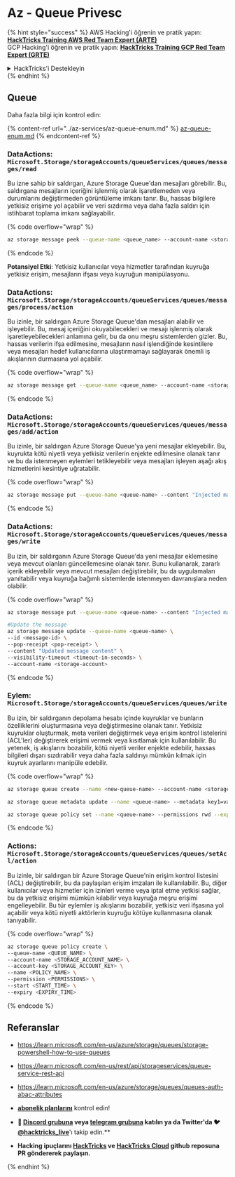 # Az - Queue Privesc

{% hint style="success" %}
AWS Hacking'i öğrenin ve pratik yapın:<img src="../../.gitbook/assets/image (1) (1).png" alt="" data-size="line">[**HackTricks Training AWS Red Team Expert (ARTE)**](https://training.hacktricks.xyz/courses/arte)<img src="../../.gitbook/assets/image (1) (1).png" alt="" data-size="line">\
GCP Hacking'i öğrenin ve pratik yapın: <img src="../../.gitbook/assets/image (2).png" alt="" data-size="line">[**HackTricks Training GCP Red Team Expert (GRTE)**<img src="../../.gitbook/assets/image (2).png" alt="" data-size="line">](https://training.hacktricks.xyz/courses/grte)

<details>

<summary>HackTricks'i Destekleyin</summary>

* [**abonelik planlarını**](https://github.com/sponsors/carlospolop) kontrol edin!
* **💬 [**Discord grubuna**](https://discord.gg/hRep4RUj7f) veya [**telegram grubuna**](https://t.me/peass) katılın ya da **Twitter'da** 🐦 [**@hacktricks\_live**](https://twitter.com/hacktricks\_live)**'i takip edin.**
* **Hacking ipuçlarını paylaşmak için** [**HackTricks**](https://github.com/carlospolop/hacktricks) ve [**HackTricks Cloud**](https://github.com/carlospolop/hacktricks-cloud) github reposuna PR gönderin.

</details>
{% endhint %}

## Queue

Daha fazla bilgi için kontrol edin:

{% content-ref url="../az-services/az-queue-enum.md" %}
[az-queue-enum.md](../az-services/az-queue-enum.md)
{% endcontent-ref %}

### DataActions: `Microsoft.Storage/storageAccounts/queueServices/queues/messages/read`

Bu izne sahip bir saldırgan, Azure Storage Queue'dan mesajları görebilir. Bu, saldırgana mesajların içeriğini işlenmiş olarak işaretlemeden veya durumlarını değiştirmeden görüntüleme imkanı tanır. Bu, hassas bilgilere yetkisiz erişime yol açabilir ve veri sızdırma veya daha fazla saldırı için istihbarat toplama imkanı sağlayabilir.

{% code overflow="wrap" %}
```bash
az storage message peek --queue-name <queue_name> --account-name <storage_account>
```
{% endcode %}

**Potansiyel Etki**: Yetkisiz kullanıcılar veya hizmetler tarafından kuyruğa yetkisiz erişim, mesajların ifşası veya kuyruğun manipülasyonu.

### DataActions: `Microsoft.Storage/storageAccounts/queueServices/queues/messages/process/action`

Bu izinle, bir saldırgan Azure Storage Queue'dan mesajları alabilir ve işleyebilir. Bu, mesaj içeriğini okuyabilecekleri ve mesajı işlenmiş olarak işaretleyebilecekleri anlamına gelir, bu da onu meşru sistemlerden gizler. Bu, hassas verilerin ifşa edilmesine, mesajların nasıl işlendiğinde kesintilere veya mesajları hedef kullanıcılarına ulaştırmamayı sağlayarak önemli iş akışlarının durmasına yol açabilir.

{% code overflow="wrap" %}
```bash
az storage message get --queue-name <queue_name> --account-name <storage_account>
```
{% endcode %}

### DataActions: `Microsoft.Storage/storageAccounts/queueServices/queues/messages/add/action`

Bu izinle, bir saldırgan Azure Storage Queue'ya yeni mesajlar ekleyebilir. Bu, kuyrukta kötü niyetli veya yetkisiz verilerin enjekte edilmesine olanak tanır ve bu da istenmeyen eylemleri tetikleyebilir veya mesajları işleyen aşağı akış hizmetlerini kesintiye uğratabilir.

{% code overflow="wrap" %}
```bash
az storage message put --queue-name <queue-name> --content "Injected malicious message" --account-name <storage-account>
```
{% endcode %}

### DataActions: `Microsoft.Storage/storageAccounts/queueServices/queues/messages/write`

Bu izin, bir saldırganın Azure Storage Queue'da yeni mesajlar eklemesine veya mevcut olanları güncellemesine olanak tanır. Bunu kullanarak, zararlı içerik ekleyebilir veya mevcut mesajları değiştirebilir, bu da uygulamaları yanıltabilir veya kuyruğa bağımlı sistemlerde istenmeyen davranışlara neden olabilir.

{% code overflow="wrap" %}
```bash
az storage message put --queue-name <queue-name> --content "Injected malicious message" --account-name <storage-account>

#Update the message
az storage message update --queue-name <queue-name> \
--id <message-id> \
--pop-receipt <pop-receipt> \
--content "Updated message content" \
--visibility-timeout <timeout-in-seconds> \
--account-name <storage-account>
```
{% endcode %}

### Eylem: `Microsoft.Storage/storageAccounts/queueServices/queues/write`

Bu izin, bir saldırganın depolama hesabı içinde kuyruklar ve bunların özelliklerini oluşturmasına veya değiştirmesine olanak tanır. Yetkisiz kuyruklar oluşturmak, meta verileri değiştirmek veya erişim kontrol listelerini (ACL'ler) değiştirerek erişimi vermek veya kısıtlamak için kullanılabilir. Bu yetenek, iş akışlarını bozabilir, kötü niyetli veriler enjekte edebilir, hassas bilgileri dışarı sızdırabilir veya daha fazla saldırıyı mümkün kılmak için kuyruk ayarlarını manipüle edebilir.

{% code overflow="wrap" %}
```bash
az storage queue create --name <new-queue-name> --account-name <storage-account>

az storage queue metadata update --name <queue-name> --metadata key1=value1 key2=value2 --account-name <storage-account>

az storage queue policy set --name <queue-name> --permissions rwd --expiry 2024-12-31T23:59:59Z --account-name <storage-account>
```
{% endcode %}

### Actions: `Microsoft.Storage/storageAccounts/queueServices/queues/setAcl/action`

Bu izinle, bir saldırgan bir Azure Storage Queue'nin erişim kontrol listesini (ACL) değiştirebilir, bu da paylaşılan erişim imzaları ile kullanılabilir. Bu, diğer kullanıcılar veya hizmetler için izinleri verme veya iptal etme yetkisi sağlar, bu da yetkisiz erişimi mümkün kılabilir veya kuyruğa meşru erişimi engelleyebilir. Bu tür eylemler iş akışlarını bozabilir, yetkisiz veri ifşasına yol açabilir veya kötü niyetli aktörlerin kuyruğu kötüye kullanmasına olanak tanıyabilir.

{% code overflow="wrap" %}
```bash
az storage queue policy create \
--queue-name <QUEUE_NAME> \
--account-name <STORAGE_ACCOUNT_NAME> \
--account-key <STORAGE_ACCOUNT_KEY> \
--name <POLICY_NAME> \
--permission <PERMISSIONS> \
--start <START_TIME> \
--expiry <EXPIRY_TIME>
```
{% endcode %}

## Referanslar

* https://learn.microsoft.com/en-us/azure/storage/queues/storage-powershell-how-to-use-queues
* https://learn.microsoft.com/en-us/rest/api/storageservices/queue-service-rest-api
* https://learn.microsoft.com/en-us/azure/storage/queues/queues-auth-abac-attributes

* [**abonelik planlarını**](https://github.com/sponsors/carlospolop) kontrol edin!
* **💬 [**Discord grubuna**](https://discord.gg/hRep4RUj7f) veya [**telegram grubuna**](https://t.me/peass) katılın ya da **Twitter'da** 🐦 [**@hacktricks\_live**](https://twitter.com/hacktricks\_live)**'ı takip edin.**
* **Hacking ipuçlarını [**HackTricks**](https://github.com/carlospolop/hacktricks) ve [**HackTricks Cloud**](https://github.com/carlospolop/hacktricks-cloud) github reposuna PR göndererek paylaşın.**

</details>
{% endhint %}
